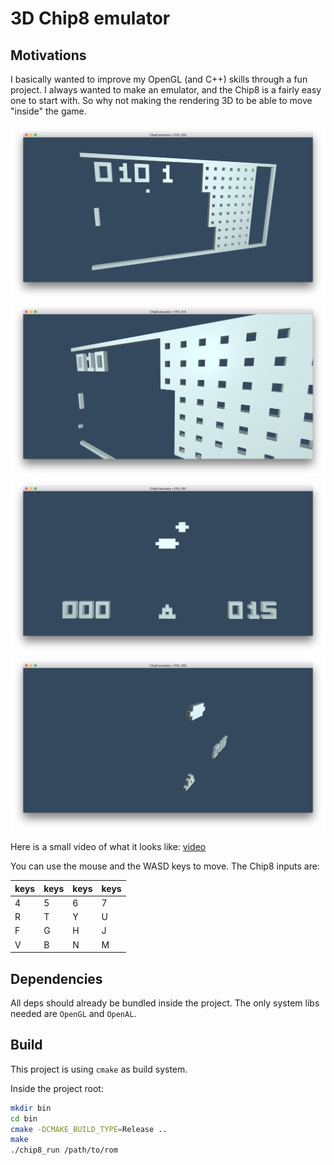 # 3D Chip8 emulator

## Motivations

I basically wanted to improve my OpenGL (and C++) skills through a fun project.
I always wanted to make an emulator, and the Chip8 is a fairly easy one to
start with. So why not making the rendering 3D to be able to move "inside"
the game.

![](./screens/chip8-1.png)
![](./screens/chip8-4.png)
![](./screens/chip8-2.png)
![](./screens/chip8-3.png)

Here is a small video of what it looks like:
[video](https://www.youtube.com/watch?v=h3pDNioWFzI)

You can use the mouse and the WASD keys to move.
The Chip8 inputs are:

keys | keys  | keys  | keys 
--- | --- | --- | ---
4 | 5 | 6 | 7
R | T | Y | U
F | G | H | J
V | B | N | M

## Dependencies

All deps should already be bundled inside the project.
The only system libs needed are `OpenGL` and `OpenAL`.

## Build

This project is using `cmake` as build system.

Inside the project root:

```bash
mkdir bin
cd bin
cmake -DCMAKE_BUILD_TYPE=Release ..
make
./chip8_run /path/to/rom
```